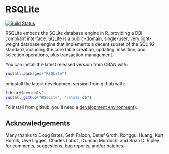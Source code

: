# RSQLite

[![Build Status](https://travis-ci.org/rstats-db/rsqlite.png)](https://travis-ci.org/rstats-db/rsqlite)

RSQLite embeds the SQLite database engine in R, providing a DBI-compliant interface. [SQLite](http://www.sqlite.org) is a public-domain, single-user, very light-weight database engine that implements a decent subset of the SQL 92 standard, including the core table creation, updating, insertion, and selection operations, plus transaction management.

You can install the latest released version from CRAN with:

```r
install.packages("RSQLite")
```

or install the latest development version from github with:

```r
library(devtools)
install_github("RSQLite", "rstats-db")
```

To install from github, you'll need a [development environment](http://www.rstudio.com/ide/docs/packages/prerequisites)).

## Acknowledgements

Many thanks to Doug Bates, Seth Falcon, Detlef Groth, Ronggui Huang,
Kurt Hornik, Uwe Ligges, Charles Loboz, Duncan Murdoch, and Brian
D. Ripley for comments, suggestions, bug reports, and/or patches.

